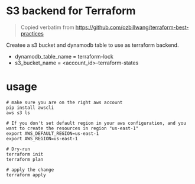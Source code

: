 # S3 backend for Terraform

> Copied verbatim from https://github.com/ozbillwang/terraform-best-practices

Createe a s3 bucket and dynamodb table to use as terraform backend.

* dynamodb_table_name = terraform-lock
* s3_bucket_name = <account_id>-terraform-states

# usage

```
# make sure you are on the right aws account
pip install awscli
aws s3 ls

# If you don't set default region in your aws configuration, and you want to create the resources in region "us-east-1"
export AWS_DEFAULT_REGION=us-east-1
export AWS_REGION=us-east-1

# Dry-run
terraform init
terraform plan

# apply the change
terraform apply
```
